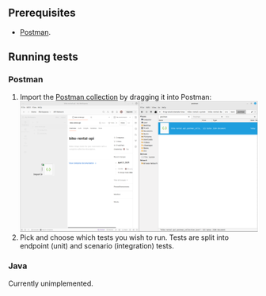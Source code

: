 ## Prerequisites

- [Postman](https://www.postman.com/downloads/).

## Running tests

### Postman

1. Import the [Postman collection](postman/bike-rental-api.postman_collection.json) by dragging it into Postman:
![README.resources/importing_collection.png](README.resources/importing_collection.png)
2. Pick and choose which tests you wish to run. Tests are split into endpoint (unit) and scenario (integration) tests.

### Java

Currently unimplemented.
